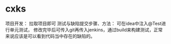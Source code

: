 # cxks
项目开发： 拉取项目即可
测试与缺陷提交步骤、方法： 可在idea中注入@Test进行单元测试， 修改完毕后可传入git再传入jenkins，通过build来构建测试，正常来说应该是可以看到代码当中存在的缺陷的。

